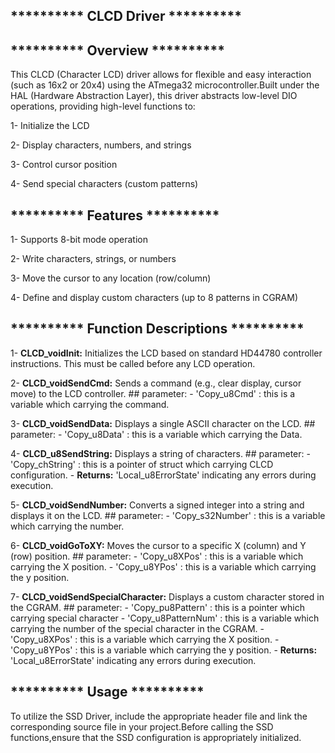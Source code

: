 ## **********  CLCD Driver  **********   

## **********  Overview  **********  
This CLCD (Character LCD) driver allows for flexible and easy interaction 
(such as 16x2 or 20x4) using the ATmega32 microcontroller.Built under the HAL 
(Hardware Abstraction Layer), this driver abstracts low-level DIO operations, 
providing high-level functions to:

1- Initialize the LCD

2- Display characters, numbers, and strings

3- Control cursor position

4- Send special characters (custom patterns)

## **********  Features  ********** 

1- Supports 8-bit mode operation

2- Write characters, strings, or numbers

3- Move the cursor to any location (row/column)

4- Define and display custom characters (up to 8 patterns in CGRAM)

## **********  Function Descriptions  **********  

1- **CLCD_voidInit:**
Initializes the LCD based on standard HD44780 controller instructions. 
This must be called before any LCD operation.

2- **CLCD_voidSendCmd:** 
Sends a command (e.g., clear display, cursor move) to the LCD controller.
	## parameter:
	- 'Copy_u8Cmd' : this is a variable which carrying the command.
 
3- **CLCD_voidSendData:** 
Displays a single ASCII character on the LCD.
	## parameter:
	- 'Copy_u8Data' : this is a variable which carrying the Data.

4- **CLCD_u8SendString:** 
Displays a string of characters.
    ## parameter:
    - 'Copy_chString' : this is a pointer of struct which carrying CLCD configuration.
    - **Returns:**  'Local_u8ErrorState'  indicating any errors during execution.
	
5- **CLCD_voidSendNumber:** 
Converts a signed integer into a string and displays it on the LCD.
    ## parameter:
    - 'Copy_s32Number' : this is a variable which carrying the number.
	
	
6- **CLCD_voidGoToXY:** 
Moves the cursor to a specific X (column) and Y (row) position.
    ## parameter:
    - 'Copy_u8XPos' : this is a variable which carrying the X position.
    - 'Copy_u8YPos' : this is a variable which carrying the y position.

7- **CLCD_voidSendSpecialCharacter:** 
Displays a custom character stored in the CGRAM.
    ## parameter:
    - 'Copy_pu8Pattern' : this is a pointer which carrying special character
    - 'Copy_u8PatternNum' : this is a variable which carrying the number of the special character in the CGRAM.
    - 'Copy_u8XPos' : this is a variable which carrying the X position.
    - 'Copy_u8YPos' : this is a variable which carrying the y position.
    - **Returns:**  'Local_u8ErrorState'  indicating any errors during execution.
	
	
## **********  Usage ********** 
To utilize the SSD Driver, include the appropriate header file and link the corresponding 
source file in your project.Before calling the SSD functions,ensure that the SSD 
configuration is appropriately initialized.


